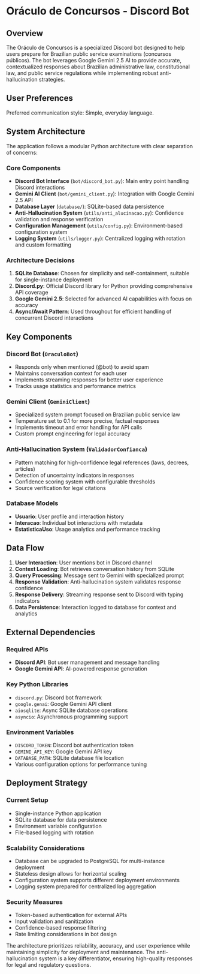 # Oráculo de Concursos - Discord Bot

## Overview

The Oráculo de Concursos is a specialized Discord bot designed to help users prepare for Brazilian public service examinations (concursos públicos). The bot leverages Google Gemini 2.5 AI to provide accurate, contextualized responses about Brazilian administrative law, constitutional law, and public service regulations while implementing robust anti-hallucination strategies.

## User Preferences

Preferred communication style: Simple, everyday language.

## System Architecture

The application follows a modular Python architecture with clear separation of concerns:

### Core Components
- **Discord Bot Interface** (`bot/discord_bot.py`): Main entry point handling Discord interactions
- **Gemini AI Client** (`bot/gemini_client.py`): Integration with Google Gemini 2.5 API
- **Database Layer** (`database/`): SQLite-based data persistence
- **Anti-Hallucination System** (`utils/anti_alucinacao.py`): Confidence validation and response verification
- **Configuration Management** (`utils/config.py`): Environment-based configuration system
- **Logging System** (`utils/logger.py`): Centralized logging with rotation and custom formatting

### Architecture Decisions
1. **SQLite Database**: Chosen for simplicity and self-containment, suitable for single-instance deployment
2. **Discord.py**: Official Discord library for Python providing comprehensive API coverage
3. **Google Gemini 2.5**: Selected for advanced AI capabilities with focus on accuracy
4. **Async/Await Pattern**: Used throughout for efficient handling of concurrent Discord interactions

## Key Components

### Discord Bot (`OraculoBot`)
- Responds only when mentioned (@bot) to avoid spam
- Maintains conversation context for each user
- Implements streaming responses for better user experience
- Tracks usage statistics and performance metrics

### Gemini Client (`GeminiClient`)
- Specialized system prompt focused on Brazilian public service law
- Temperature set to 0.1 for more precise, factual responses
- Implements timeout and error handling for API calls
- Custom prompt engineering for legal accuracy

### Anti-Hallucination System (`ValidadorConfianca`)
- Pattern matching for high-confidence legal references (laws, decrees, articles)
- Detection of uncertainty indicators in responses
- Confidence scoring system with configurable thresholds
- Source verification for legal citations

### Database Models
- **Usuario**: User profile and interaction history
- **Interacao**: Individual bot interactions with metadata
- **EstatisticaUso**: Usage analytics and performance tracking

## Data Flow

1. **User Interaction**: User mentions bot in Discord channel
2. **Context Loading**: Bot retrieves conversation history from SQLite
3. **Query Processing**: Message sent to Gemini with specialized prompt
4. **Response Validation**: Anti-hallucination system validates response confidence
5. **Response Delivery**: Streaming response sent to Discord with typing indicators
6. **Data Persistence**: Interaction logged to database for context and analytics

## External Dependencies

### Required APIs
- **Discord API**: Bot user management and message handling
- **Google Gemini API**: AI-powered response generation

### Key Python Libraries
- `discord.py`: Discord bot framework
- `google.genai`: Google Gemini API client
- `aiosqlite`: Async SQLite database operations
- `asyncio`: Asynchronous programming support

### Environment Variables
- `DISCORD_TOKEN`: Discord bot authentication token
- `GEMINI_API_KEY`: Google Gemini API key
- `DATABASE_PATH`: SQLite database file location
- Various configuration options for performance tuning

## Deployment Strategy

### Current Setup
- Single-instance Python application
- SQLite database for data persistence
- Environment variable configuration
- File-based logging with rotation

### Scalability Considerations
- Database can be upgraded to PostgreSQL for multi-instance deployment
- Stateless design allows for horizontal scaling
- Configuration system supports different deployment environments
- Logging system prepared for centralized log aggregation

### Security Measures
- Token-based authentication for external APIs
- Input validation and sanitization
- Confidence-based response filtering
- Rate limiting considerations in bot design

The architecture prioritizes reliability, accuracy, and user experience while maintaining simplicity for deployment and maintenance. The anti-hallucination system is a key differentiator, ensuring high-quality responses for legal and regulatory questions.